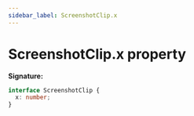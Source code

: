 ```yaml
---
sidebar_label: ScreenshotClip.x
---
```


# ScreenshotClip.x property

**Signature:**

```typescript
interface ScreenshotClip {
  x: number;
}
```

